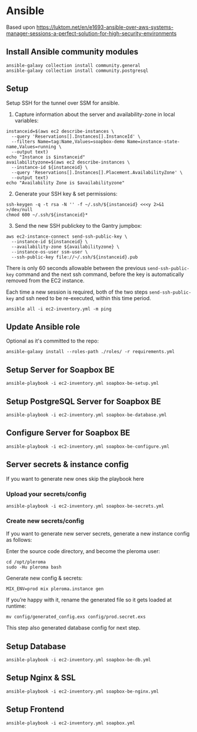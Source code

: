 # Ansible

Based upon https://luktom.net/en/e1693-ansible-over-aws-systems-manager-sessions-a-perfect-solution-for-high-security-environments

## Install Ansible community modules

```shell
ansible-galaxy collection install community.general
ansible-galaxy collection install community.postgresql
```

## Setup

Setup SSH for the tunnel over SSM for ansible.

1. Capture information about the server and availability-zone in local variables:

```shell
instanceid=$(aws ec2 describe-instances \
  --query 'Reservations[].Instances[].InstanceId' \
  --filters Name=tag:Name,Values=soapbox-demo Name=instance-state-name,Values=running \
  --output text)
echo "Instance is $instanceid"
availabilityzone=$(aws ec2 describe-instances \
  --instance-id ${instanceid} \
  --query 'Reservations[].Instances[].Placement.AvailabilityZone' \
  --output text)
echo "Availability Zone is $availabilityzone"
```

2. Generate your SSH key & set permissions:

```shell
ssh-keygen -q -t rsa -N '' -f ~/.ssh/${instanceid} <<<y 2>&1 >/dev/null
chmod 600 ~/.ssh/${instanceid}*
```

3. Send the new SSH publickey to the Gantry jumpbox:

```shell
aws ec2-instance-connect send-ssh-public-key \
  --instance-id ${instanceid} \
  --availability-zone ${availabilityzone} \
  --instance-os-user ssm-user \
  --ssh-public-key file://~/.ssh/${instanceid}.pub
```

There is only 60 seconds allowable between the previous `send-ssh-public-key` command and the next ssh command, before the key is automatically removed from the EC2 instance.

Each time a new session is required, both of the two steps `send-ssh-public-key` and ssh need to be re-executed, within this time period.

```shell
ansible all -i ec2-inventory.yml -m ping
```

## Update Ansible role

Optional as it's committed to the repo:

```shell
ansible-galaxy install --roles-path ./roles/ -r requirements.yml
```

## Setup Server for Soapbox BE

```shell
ansible-playbook -i ec2-inventory.yml soapbox-be-setup.yml
```

## Setup PostgreSQL Server for Soapbox BE

```shell
ansible-playbook -i ec2-inventory.yml soapbox-be-database.yml
```

## Configure Server for Soapbox BE

```shell
ansible-playbook -i ec2-inventory.yml soapbox-be-configure.yml
```

## Server secrets & instance config

If you want to generate new ones skip the playbook here

### Upload your secrets/config

```shell
ansible-playbook -i ec2-inventory.yml soapbox-be-secrets.yml
```

### Create new secrets/config

If you want to generate new server secrets, generate a new instance config as follows:

Enter the source code directory, and become the pleroma user:

```shell
cd /opt/pleroma
sudo -Hu pleroma bash
```

Generate new config & secrets:

```shell
MIX_ENV=prod mix pleroma.instance gen
```

If you’re happy with it, rename the generated file so it gets loaded at runtime:

```shell
mv config/generated_config.exs config/prod.secret.exs
```

This step also generated database config for next step.

## Setup Database

```shell
ansible-playbook -i ec2-inventory.yml soapbox-be-db.yml
```

## Setup Nginx & SSL

```shell
ansible-playbook -i ec2-inventory.yml soapbox-be-nginx.yml
```

## Setup Frontend

```shell
ansible-playbook -i ec2-inventory.yml soapbox.yml
```
